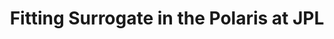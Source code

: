 ---
layout: default
categories: ['Industry']
title: Fitting Surrogate in the Polaris at JPL
authors: WG Bircher, supervised by <a href="https://www-robotics.jpl.nasa.gov/people/Brett_Kennedy/">Brett Kennedy</a>
thing: I used SolidWorks to find a configuration of <a href="https://www.jpl.nasa.gov/spaceimages/details.php?id=PIA18792">JPL's 21 Degree of Freedom Surrogate robot</a> fit for driving a Polaris Ranger, as part of the <a href="https://www.darpa.mil/program/darpa-robotics-challenge">DARPA Robotics Challenge</a>
year: 2014
award:
doi: http://dx.doi.org/XX.XXX/
---